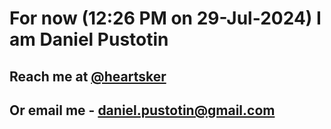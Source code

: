 # For now (12:26 PM on 29-Jul-2024) I am Daniel Pustotin
## Reach me at [@heartsker](https://t.me/heartsker)
## Or email me - daniel.pustotin@gmail.com
